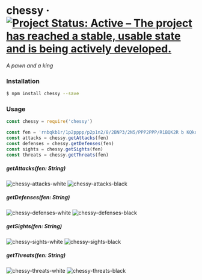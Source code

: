 # chessy &middot; [![Project Status: Active – The project has reached a stable, usable state and is being actively developed.](https://www.repostatus.org/badges/latest/active.svg)](https://www.repostatus.org/#active)
*A pawn and a king*

### Installation
```sh
$ npm install chessy --save
```

### Usage
```js
const chessy = require('chessy')

const fen = 'rnbqkb1r/1p2pppp/p2p1n2/8/2BNP3/2N5/PPP2PPP/R1BQK2R b KQkq - 0 1'
const attacks = chessy.getAttacks(fen)
const defenses = chessy.getDefenses(fen)
const sights = chessy.getSights(fen)
const threats = chessy.getThreats(fen)
```

##### getAttacks(fen: String)
![chessy-attacks-white](https://github.com/lropero/lichessy/blob/master/thumbnails/chessy-attacks-white.gif)
![chessy-attacks-black](https://github.com/lropero/lichessy/blob/master/thumbnails/chessy-attacks-black.gif)

##### getDefenses(fen: String)
![chessy-defenses-white](https://github.com/lropero/lichessy/blob/master/thumbnails/chessy-defenses-white.gif)
![chessy-defenses-black](https://github.com/lropero/lichessy/blob/master/thumbnails/chessy-defenses-black.gif)

##### getSights(fen: String)
![chessy-sights-white](https://github.com/lropero/lichessy/blob/master/thumbnails/chessy-sights-white.gif)
![chessy-sights-black](https://github.com/lropero/lichessy/blob/master/thumbnails/chessy-sights-black.gif)

##### getThreats(fen: String)
![chessy-threats-white](https://github.com/lropero/lichessy/blob/master/thumbnails/chessy-threats-white.gif)
![chessy-threats-black](https://github.com/lropero/lichessy/blob/master/thumbnails/chessy-threats-black.gif)
